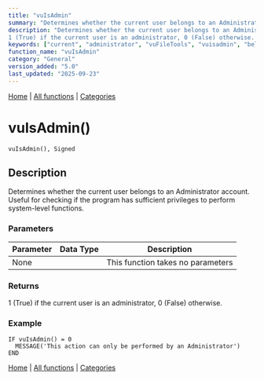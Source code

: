 ```yaml
---
title: "vuIsAdmin"
summary: "Determines whether the current user belongs to an Administrator account."
description: "Determines whether the current user belongs to an Administrator account. Useful for checking if the program has sufficient privileges to perform system-level functions. ### Parameters ### Returns
1 (True) if the current user is an administrator, 0 (False) otherwise. ### Example [Home](../index.md) | [All functions](index.md) | [Categories](../categories/index.md)"
keywords: ["current", "administrator", "vuFileTools", "vuisadmin", "belongs", "user", "whether", "general", "account", "Clarion", "determines", "Windows"]
function_name: "vuIsAdmin"
category: "General"
version_added: "5.0"
last_updated: "2025-09-23"
---
```


[Home](../index.md) | [All functions](index.md) | [Categories](../categories/index.md)

# vuIsAdmin()

```Prototype
vuIsAdmin(), Signed
```


## Description
Determines whether the current user belongs to an Administrator account. Useful for checking if the program has sufficient privileges to perform system-level functions.

### Parameters

| Parameter | Data Type | Description |
|-----------|-----------|-------------|
| None      |          | This function takes no parameters |

### Returns
1 (True) if the current user is an administrator, 0 (False) otherwise.

### Example

```Clarion
IF vuIsAdmin() = 0
  MESSAGE('This action can only be performed by an Administrator')
END
```

[Home](../index.md) | [All functions](index.md) | [Categories](../categories/index.md)
